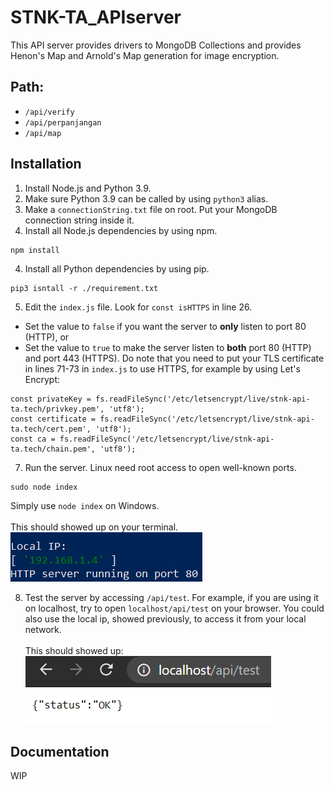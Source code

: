 # STNK-TA_APIserver

This API server provides drivers to MongoDB Collections and provides Henon's Map and Arnold's Map generation for image encryption.

## Path:
* `/api/verify`
* `/api/perpanjangan`
* `/api/map`

## Installation
1. Install Node.js and Python 3.9.
2. Make sure Python 3.9 can be called by using `python3` alias.
3. Make a `connectionString.txt` file on root. Put your MongoDB connection string inside it.
4. Install all Node.js dependencies by using npm.
```
npm install
```
4. Install all Python dependencies by using pip.
```
pip3 isntall -r ./requirement.txt
```
5. Edit the `index.js` file. Look for `const isHTTPS` in line 26.
* Set the value to `false` if you want the server to **only** listen to port 80 (HTTP), or
* Set the value to  `true` to make the server listen to **both** port 80 (HTTP) and port 443 (HTTPS). Do note that you need to put your TLS certificate in lines 71-73 in `index.js` to use HTTPS, for example by using Let's Encrypt:
```
const privateKey = fs.readFileSync('/etc/letsencrypt/live/stnk-api-ta.tech/privkey.pem', 'utf8');
const certificate = fs.readFileSync('/etc/letsencrypt/live/stnk-api-ta.tech/cert.pem', 'utf8');
const ca = fs.readFileSync('/etc/letsencrypt/live/stnk-api-ta.tech/chain.pem', 'utf8');
```
7. Run the server. Linux need root access to open well-known ports.
```
sudo node index
```
Simply use `node index` on Windows.<br><br>
This should showed up on your terminal.<br>
![Run](/README/run.png)

8. Test the server by accessing `/api/test`. For example, if you are using it on localhost, try to open `localhost/api/test` on your browser. You could also use the local ip, showed previously, to access it from your local network.<br><br>
This should showed up:
![Access](/README/api_test.png)

## Documentation
WIP
